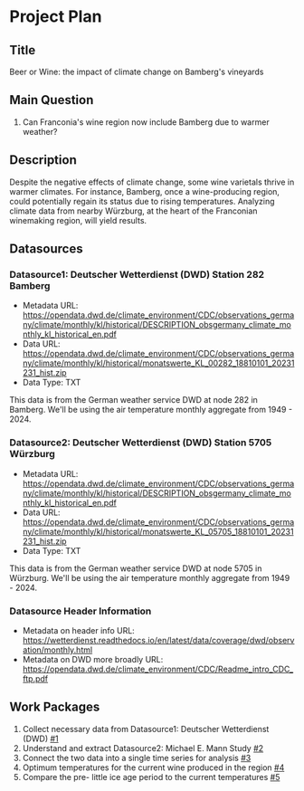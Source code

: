# Project Plan

## Title
<!-- Give your project a short title. -->
Beer or Wine: the impact of climate change on Bamberg's vineyards

## Main Question

<!-- Think about one main question you want to answer based on the data. -->
1. Can Franconia's wine region now include Bamberg due to warmer weather?

## Description

<!-- Describe your data science project in max. 200 words. Consider writing about why and how you attempt it. -->
Despite the negative effects of climate change, some wine varietals thrive in warmer climates. For instance, Bamberg, once a wine-producing region, could potentially regain its status due to rising temperatures. Analyzing climate data from nearby Würzburg, at the heart of the Franconian winemaking region, will yield results.

## Datasources

<!-- Describe each datasources you plan to use in a section. Use the prefic "DatasourceX" where X is the id of the datasource. -->

### Datasource1: Deutscher Wetterdienst (DWD) Station 282 Bamberg
* Metadata URL: https://opendata.dwd.de/climate_environment/CDC/observations_germany/climate/monthly/kl/historical/DESCRIPTION_obsgermany_climate_monthly_kl_historical_en.pdf
* Data URL: https://opendata.dwd.de/climate_environment/CDC/observations_germany/climate/monthly/kl/historical/monatswerte_KL_00282_18810101_20231231_hist.zip
* Data Type: TXT

This data is from the German weather service DWD at node 282 in Bamberg. We'll be using the air temperature monthly aggregate from 1949 - 2024.

### Datasource2: Deutscher Wetterdienst (DWD) Station 5705 Würzburg
* Metadata URL: https://opendata.dwd.de/climate_environment/CDC/observations_germany/climate/monthly/kl/historical/DESCRIPTION_obsgermany_climate_monthly_kl_historical_en.pdf
* Data URL: https://opendata.dwd.de/climate_environment/CDC/observations_germany/climate/monthly/kl/historical/monatswerte_KL_05705_18810101_20231231_hist.zip
* Data Type: TXT

This data is from the German weather service DWD at node 5705 in Würzburg. We'll be using the air temperature monthly aggregate from 1949 - 2024.

### Datasource Header Information
* Metadata on header info URL: https://wetterdienst.readthedocs.io/en/latest/data/coverage/dwd/observation/monthly.html
* Metadata on DWD more broadly URL: https://opendata.dwd.de/climate_environment/CDC/Readme_intro_CDC_ftp.pdf

## Work Packages

<!-- List of work packages ordered sequentially, each pointing to an issue with more details. -->

1. Collect necessary data from Datasource1: Deutscher Wetterdienst (DWD) [#1][i1]
2. Understand and extract Datasource2: Michael E. Mann Study [#2][i2]
3. Connect the two data into a single time series for analysis [#3][i3]
4. Optimum temperatures for the current wine produced in the region [#4][i4]
5. Compare the pre- little ice age period to the current temperatures [#5][i5]

[i1]: https://github.com/keskinoglu/MADE/issues/1
[i2]: https://github.com/keskinoglu/MADE/issues/2
[i3]: https://github.com/keskinoglu/MADE/issues/3
[i4]: https://github.com/keskinoglu/MADE/issues/4
[i5]: https://github.com/keskinoglu/MADE/issues/5